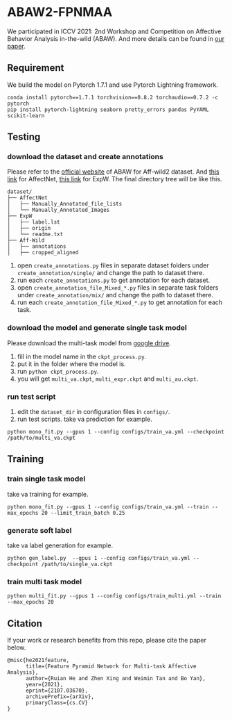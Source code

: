 # ABAW2-FPNMAA

We participated in ICCV 2021: 2nd Workshop and Competition on Affective Behavior Analysis in-the-wild (ABAW). And more details can be found in [our paper](http://arxiv.org/abs/2107.03670).

## Requirement

We build the model on Pytorch 1.7.1 and use Pytorch Lightning framework. 

```
conda install pytorch==1.7.1 torchvision==0.8.2 torchaudio==0.7.2 -c pytorch
pip install pytorch-lightning seaborn pretty_errors pandas PyYAML scikit-learn
```

## Testing

### download the dataset and create annotations

Please refer to the [official website](https://ibug.doc.ic.ac.uk/resources/iccv-2021-2nd-abaw/) of ABAW for Aff-wild2 dataset. 
And [this link](http://mohammadmahoor.com/affectnet/) for AffectNet,
[this link](http://mmlab.ie.cuhk.edu.hk/projects/socialrelation/index.html) for ExpW. The final directory tree will be like this.

```
dataset/
├── AffectNet
│   ├── Manually_Annotated_file_lists
│   └── Manually_Annotated_Images
├── ExpW
│   ├── label.lst
│   ├── origin
│   └── readme.txt
├── Aff-Wild
│   ├── annotations
│   ├── cropped_aligned
```

1. open `create_annotations.py` files in separate dataset folders under `create_annotation/single/` and change the path to dataset there. 
2. run each `create_annotations.py` to get annotation for each dataset.
3. open `create_annotation_file_Mixed_*.py` files in separate task folders under `create_annotation/mix/` and change the path to dataset there.
4. run each `create_annotation_file_Mixed_*.py` to get annotation for each task.

### download the model and generate single task model

Please download the multi-task model from [google drive](https://drive.google.com/file/d/1tUpdqS_Reu4oNaqBBOr_XKPEuV9oofLi/view?usp=sharing).

1. fill in the model name in the `ckpt_process.py`.
2. put it in the folder where the model is.
3. run `python ckpt_process.py`.
4. you will get `multi_va.ckpt`, `multi_expr.ckpt` and `multi_au.ckpt`.

### run test script

1. edit the `dataset_dir` in configuration files in `configs/`.
2. run test scripts. take va prediction for example.

```shell
python mono_fit.py --gpus 1 --config configs/train_va.yml --checkpoint /path/to/multi_va.ckpt 
```

## Training

### train single task model

take va training for example.

```shell
python mono_fit.py --gpus 1 --config configs/train_va.yml --train --max_epochs 20 --limit_train_batch 0.25 
```

### generate soft label

take va label generation for example.

```shell
python gen_label.py  --gpus 1 --config configs/train_va.yml --checkpoint /path/to/single_va.ckpt
```

### train multi task model

```shell
python multi_fit.py --gpus 1 --config configs/train_multi.yml --train --max_epochs 20 
```


## Citation

If your work or research benefits from this repo, please cite the paper below.

```
@misc{he2021feature,
      title={Feature Pyramid Network for Multi-task Affective Analysis}, 
      author={Ruian He and Zhen Xing and Weimin Tan and Bo Yan},
      year={2021},
      eprint={2107.03670},
      archivePrefix={arXiv},
      primaryClass={cs.CV}
}
```

